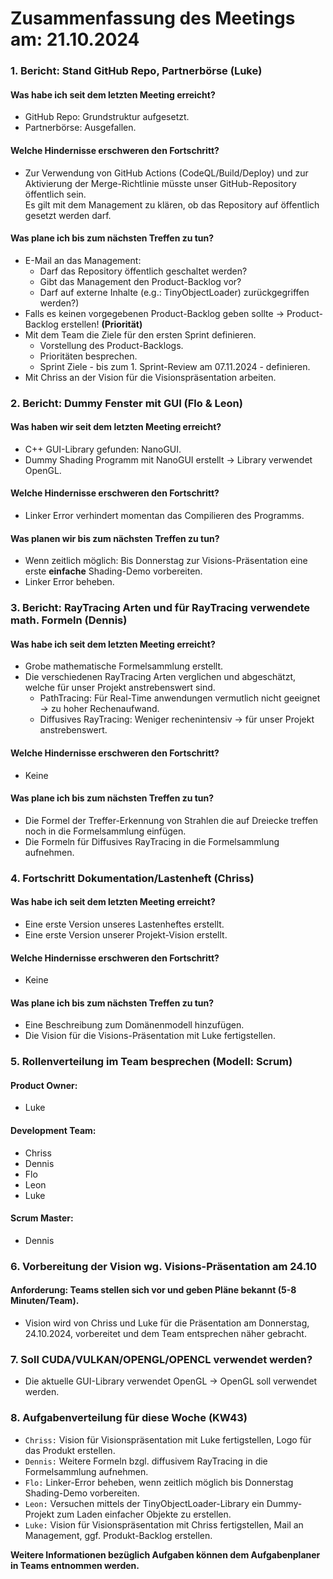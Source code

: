 # Zusammenfassung des Meetings am: 21.10.2024

### 1. Bericht: Stand GitHub Repo, Partnerbörse (Luke)

#### Was habe ich seit dem letzten Meeting erreicht?

- GitHub Repo: Grundstruktur aufgesetzt.<br>
- Partnerbörse: Ausgefallen.<br>

#### Welche Hindernisse erschweren den Fortschritt?

- Zur Verwendung von GitHub Actions (CodeQL/Build/Deploy) und zur Aktivierung der Merge-Richtlinie müsste unser GitHub-Repository öffentlich sein.<br>
  Es gilt mit dem Management zu klären, ob das Repository auf öffentlich gesetzt werden darf.<br>

#### Was plane ich bis zum nächsten Treffen zu tun?

- E-Mail an das Management:<br> 
  - Darf das Repository öffentlich geschaltet werden?<br> 
  - Gibt das Management den Product-Backlog vor?<br>
  - Darf auf externe Inhalte (e.g.: TinyObjectLoader) zurückgegriffen werden?)<br>
- Falls es keinen vorgegebenen Product-Backlog geben sollte -> Product-Backlog erstellen! **(Priorität)**<br>
- Mit dem Team die Ziele für den ersten Sprint definieren.<br>
  - Vorstellung des Product-Backlogs.<br>
  - Prioritäten besprechen.<br>
  - Sprint Ziele - bis zum 1. Sprint-Review am 07.11.2024 - definieren.<br>
- Mit Chriss an der Vision für die Visionspräsentation arbeiten.<br>

### 2. Bericht: Dummy Fenster mit GUI (Flo & Leon)

#### Was haben wir seit dem letzten Meeting erreicht?

- C++ GUI-Library gefunden: NanoGUI.<br>
- Dummy Shading Programm mit NanoGUI erstellt -> Library verwendet OpenGL.<br>

#### Welche Hindernisse erschweren den Fortschritt?

- Linker Error verhindert momentan das Compilieren des Programms.<br>

#### Was planen wir bis zum nächsten Treffen zu tun?

- Wenn zeitlich möglich: Bis Donnerstag zur Visions-Präsentation eine erste **einfache** Shading-Demo vorbereiten.<br>
- Linker Error beheben.<br>

### 3. Bericht: RayTracing Arten und für RayTracing verwendete math. Formeln (Dennis)

#### Was habe ich seit dem letzten Meeting erreicht?

- Grobe mathematische Formelsammlung erstellt.<br>
- Die verschiedenen RayTracing Arten verglichen und abgeschätzt, welche für unser Projekt anstrebenswert sind.<br>
  - PathTracing: Für Real-Time anwendungen vermutlich nicht geeignet -> zu hoher Rechenaufwand.<br>
  - Diffusives RayTracing: Weniger rechenintensiv -> für unser Projekt anstrebenswert.<br>

#### Welche Hindernisse erschweren den Fortschritt?

- Keine<br>

#### Was plane ich bis zum nächsten Treffen zu tun?

- Die Formel der Treffer-Erkennung von Strahlen die auf Dreiecke treffen noch in die Formelsammlung einfügen.<br>
- Die Formeln für Diffusives RayTracing in die Formelsammlung aufnehmen.<br>

### 4. Fortschritt Dokumentation/Lastenheft (Chriss)

#### Was habe ich seit dem letzten Meeting erreicht?

- Eine erste Version unseres Lastenheftes erstellt.<br>
- Eine erste Version unserer Projekt-Vision erstellt.<br>

#### Welche Hindernisse erschweren den Fortschritt?

- Keine<br>

#### Was plane ich bis zum nächsten Treffen zu tun?

- Eine Beschreibung zum Domänenmodell hinzufügen.<br>
- Die Vision für die Visions-Präsentation mit Luke fertigstellen.<br>

### 5. Rollenverteilung im Team besprechen (Modell: Scrum)

#### Product Owner:

- Luke<br>

#### Development Team:

- Chriss<br>
- Dennis<br>
- Flo<br>
- Leon<br>
- Luke<br>

#### Scrum Master:

- Dennis<br>

### 6. Vorbereitung der Vision wg. Visions-Präsentation am 24.10

#### Anforderung: Teams stellen sich vor und geben Pläne bekannt (5-8 Minuten/Team).

- Vision wird von Chriss und Luke für die Präsentation am Donnerstag, 24.10.2024, vorbereitet und dem Team entsprechen näher gebracht.<br>

### 7. Soll CUDA/VULKAN/OPENGL/OPENCL verwendet werden?

- Die aktuelle GUI-Library verwendet OpenGL -> OpenGL soll verwendet werden.<br>

### 8. Aufgabenverteilung für diese Woche (KW43)

- ```Chriss:``` Vision für Visionspräsentation mit Luke fertigstellen, Logo für das Produkt erstellen.<br>
- ```Dennis:``` Weitere Formeln bzgl. diffusivem RayTracing in die Formelsammlung aufnehmen.<br>
- ```Flo:``` Linker-Error beheben, wenn zeitlich möglich bis Donnerstag Shading-Demo vorbereiten.<br>
- ```Leon:``` Versuchen mittels der TinyObjectLoader-Library ein Dummy-Projekt zum Laden einfacher Objekte zu erstellen.<br>
- ```Luke:``` Vision für Visionspräsentation mit Chriss fertigstellen, Mail an Management, ggf. Produkt-Backlog erstellen.<br>

**Weitere Informationen bezüglich Aufgaben können dem Aufgabenplaner in Teams entnommen werden.**
